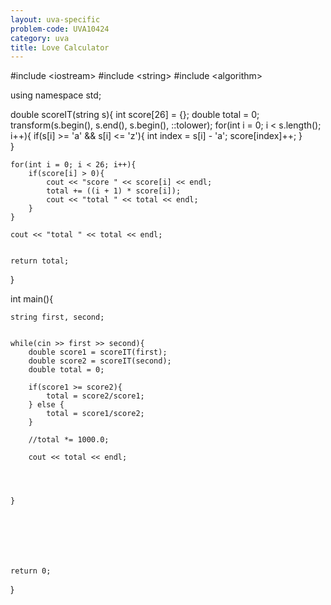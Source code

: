 ```yaml
---
layout: uva-specific
problem-code: UVA10424
category: uva
title: Love Calculator
---
```


#include &lt;iostream&gt;
#include &lt;string&gt;
#include &lt;algorithm&gt;

using namespace std;



double scoreIT(string s){
	int score[26] = {};
	double total = 0;
	transform(s.begin(), s.end(), s.begin(), ::tolower);
	for(int i = 0; i < s.length(); i++){
		if(s[i] >= 'a' && s[i] <= 'z'){
			int index = s[i] - 'a';
			score[index]++;
		}	
	}

	for(int i = 0; i < 26; i++){
		if(score[i] > 0){
			cout << "score " << score[i] << endl;
			total += ((i + 1) * score[i]);
			cout << "total " << total << endl;
		}
	}	

	cout << "total " << total << endl;


	return total;
}




int main(){
	
	string first, second;


	while(cin >> first >> second){
		double score1 = scoreIT(first);
		double score2 = scoreIT(second);
		double total = 0;

		if(score1 >= score2){
			total = score2/score1;
		} else {
			total = score1/score2;
		}

		//total *= 1000.0;
		
		cout << total << endl;	



		
	}







	return 0;


}
